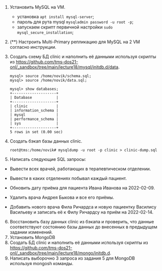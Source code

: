 1. Установить MySQL на VM.
   - установка `apt install mysql-server`;
   - пароль для рута mysql `mysqladmin password -u root -p`;
   - запускаем скрипт первичной настройки `sudo mysql_secure_installation`;
2. (**) Настроить Multi-Primary репликацию для MySQL на 2 VM согласно инструкции.
      
3. Создать схему БД clinic и наполнить её данными используя скрипты из https://github.com/tms-dos21-onl/_sandbox/tree/main/lecture18/mysql/initdb.d/data.
   ```console
   mysql> source /home/novik/schema.sql;
   mysql> source /home/novik/data.sql;
   
   mysql> show databases;
   +--------------------+
   | Database           |
   +--------------------+
   | clinic             |
   | information_schema |
   | mysql              |
   | performance_schema |
   | sys                |
   +--------------------+
   5 rows in set (0.00 sec)
   ```

4. Создать бэкап базы данных clinic.
   ```console
   root@tms:/home/novik# mysqldump -u root -p clinic > clinic-dump.sql
   ```

5. Написать следующие SQL запросы:
- Вывести всех врачей, работающих в терапевтическом отделении.

- Вывести в каких отделениях побывал каждый пациент.
- Обновить дату приёма для пациента Ивана Иванова на 2022-02-09.
- Удалить врача Андрея Быкова и все его приёмы.
- Добавить нового врача Фила Ричардса и новую пациентку Василису Васильеву и записать её к Филу Ричардсу на приём на 2022-02-14.
6. Восстановить базу данных clinic из бэкапа и проверить, что данные соответствуют состоянию базы данных до внесенных в предыдущем задании изменений.
7. Установить MongoDB
8. Создать БД clinic и наполнить её данными используя скрипты из https://github.com/tms-dos21-onl/_sandbox/tree/main/lecture18/mongo/initdb.d.
9. Написать выборочно 3 запроса из задания 5 для MongoDB используя mongosh команды.
